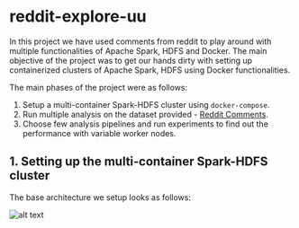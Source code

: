 # reddit-explore-uu
In this project we have used comments from reddit to play around with multiple functionalities of Apache Spark, HDFS and Docker. The main objective of the project was to get our hands dirty with setting up containerized clusters of Apache Spark, HDFS using Docker functionalities.

The main phases of the project were as follows:

1. Setup a multi-container Spark-HDFS cluster using ```docker-compose```.
2. Run multiple analysis on the dataset provided - [Reddit Comments](https://files.pushshift.io/reddit/comments/ "Reddict comments").
3. Choose few analysis pipelines and run experiments to find out the performance with variable worker nodes.

## 1. Setting up the multi-container Spark-HDFS cluster

The base architecture we setup looks as follows:

![alt text](https://github.com/[dininduviduneth]/[reddit-explore]/blob/[readme_edit]/images/base-cluster.png?raw=true)
